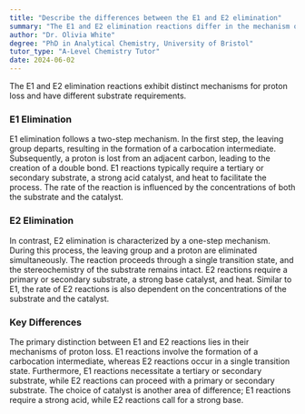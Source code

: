 ```yaml
---
title: "Describe the differences between the E1 and E2 elimination"
summary: "The E1 and E2 elimination reactions differ in the mechanism of proton loss and substrate requirements."
author: "Dr. Olivia White"
degree: "PhD in Analytical Chemistry, University of Bristol"
tutor_type: "A-Level Chemistry Tutor"
date: 2024-06-02
---
```


The E1 and E2 elimination reactions exhibit distinct mechanisms for proton loss and have different substrate requirements.

### E1 Elimination

E1 elimination follows a two-step mechanism. In the first step, the leaving group departs, resulting in the formation of a carbocation intermediate. Subsequently, a proton is lost from an adjacent carbon, leading to the creation of a double bond. E1 reactions typically require a tertiary or secondary substrate, a strong acid catalyst, and heat to facilitate the process. The rate of the reaction is influenced by the concentrations of both the substrate and the catalyst.

### E2 Elimination

In contrast, E2 elimination is characterized by a one-step mechanism. During this process, the leaving group and a proton are eliminated simultaneously. The reaction proceeds through a single transition state, and the stereochemistry of the substrate remains intact. E2 reactions require a primary or secondary substrate, a strong base catalyst, and heat. Similar to E1, the rate of E2 reactions is also dependent on the concentrations of the substrate and the catalyst.

### Key Differences

The primary distinction between E1 and E2 reactions lies in their mechanisms of proton loss. E1 reactions involve the formation of a carbocation intermediate, whereas E2 reactions occur in a single transition state. Furthermore, E1 reactions necessitate a tertiary or secondary substrate, while E2 reactions can proceed with a primary or secondary substrate. The choice of catalyst is another area of difference; E1 reactions require a strong acid, while E2 reactions call for a strong base.
    